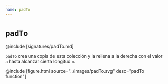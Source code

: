 ```yaml
---
name: padTo
---
```


# `padTo`

@include [signatures/padTo.md]

`padTo` crea una copia de esta colección y la rellena a la derecha con el valor `a` hasta alcanzar cierta longitud `m`.

@include [figure.html source="../images/padTo.svg" desc="padTo function"]
